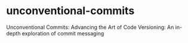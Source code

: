 # unconventional-commits
Unconventional Commits: Advancing the Art of Code Versioning: An in-depth exploration of commit messaging

